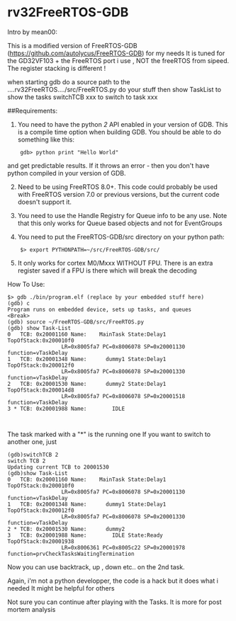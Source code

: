 rv32FreeRTOS-GDB
================

Intro by mean00:

This is a modified version of FreeRTOS-GDB (https://github.com/autolycus/FreeRTOS-GDB) for my needs
It is tuned for the GD32VF103 + the FreeRTOS port i use , NOT the freeRTOS from sipeed. 
The register stacking is different !

when starting gdb do a 
source path to the ....rv32FreeRTOS..../src/FreeRTOS.py
do your stuff
then
show TaskList to show the tasks
switchTCB xxx to switch to task xxx







##Requirements: 

1. You need to have the python *2* API enabled in your version of GDB. This is a 
    compile time option when building GDB. You should be able to do something
	  like this: 
```
	gdb> python print "Hello World" 
```

and get predictable results. If it throws an error - then you don't have 
python compiled in your version of GDB.

2. Need to be using FreeRTOS 8.0+. This code could probably be used with FreeRTOS
    version 7.0 or previous versions, but the current code doesn't support it.

3. You need to use the Handle Registry for Queue info to be any use.
    Note that this only works for Queue based objects and not 
    for EventGroups 

4. You need to put the FreeRTOS-GDB/src directory on your python path: 
```
	$> export PYTHONPATH=~/src/FreeRTOS-GDB/src/
```
5. It only works for cortex M0/Mxxx WITHOUT FPU. There is an extra register saved if a FPU is there which will break the decoding

How To Use: 
```
$> gdb ./bin/program.elf (replace by your embedded stuff here)
(gdb) c 
Program runs on embedded device, sets up tasks, and queues 
<Break>
(gdb) source ~/FreeRTOS-GDB/src/FreeRTOS.py 
(gdb) show Task-List 
0   TCB: 0x20001160 Name:    MainTask State:Delay1 TopOfStack:0x200010f0
                 LR=0x8005fa7 PC=0x8006078 SP=0x20001130 function=vTaskDelay
1   TCB: 0x20001348 Name:      dummy1 State:Delay1 TopOfStack:0x200012f0
                 LR=0x8005fa7 PC=0x8006078 SP=0x20001330 function=vTaskDelay
2   TCB: 0x20001530 Name:      dummy2 State:Delay1 TopOfStack:0x200014d8
                 LR=0x8005fa7 PC=0x8006078 SP=0x20001518 function=vTaskDelay
3 * TCB: 0x20001988 Name:        IDLE 

        
```
The task marked with a "*" is the running one
If you want to switch to another one, just 
```
(gdb)switchTCB 2
switch TCB 2 
Updating current TCB to 20001530
(gdb)show Task-List
0   TCB: 0x20001160 Name:    MainTask State:Delay1 TopOfStack:0x200010f0
                 LR=0x8005fa7 PC=0x8006078 SP=0x20001130 function=vTaskDelay
1   TCB: 0x20001348 Name:      dummy1 State:Delay1 TopOfStack:0x200012f0
                 LR=0x8005fa7 PC=0x8006078 SP=0x20001330 function=vTaskDelay
2 * TCB: 0x20001530 Name:      dummy2 
3   TCB: 0x20001988 Name:        IDLE State:Ready  TopOfStack:0x20001938
                 LR=0x8006361 PC=0x8005c22 SP=0x20001978 function=prvCheckTasksWaitingTermination
```
Now you can use backtrack, up , down etc.. on the 2nd task.

Again, i'm not a python developper, the code is a hack but it does what i needed
It might be helpful for others

Not sure you can continue after playing with the Tasks. It is more for post mortem analysis
